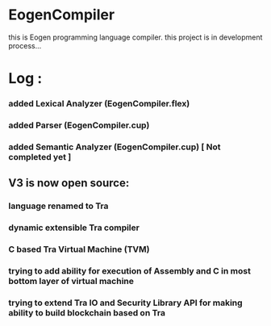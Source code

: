 # EogenCompiler
this is Eogen programming language compiler. this project is in development process...

# Log :
### added Lexical Analyzer (EogenCompiler.flex)
### added Parser (EogenCompiler.cup)
### added Semantic Analyzer (EogenCompiler.cup) [ Not completed yet ]

## V3 is now open source:
### language renamed to Tra
### dynamic extensible Tra compiler
### C based Tra Virtual Machine (TVM)
### trying to add ability for execution of Assembly and C in most bottom layer of virtual machine
### trying to extend Tra IO and Security Library API for making ability to build blockchain based on Tra
